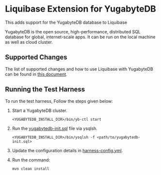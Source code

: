 # Liquibase Extension for YugabyteDB
This adds support for the YugabyteDB database to Liquibase

YugabyteDB is the open source, high-performance, distributed SQL database for global, internet-scale apps. It can be run on the local machine as well as cloud cluster.

## Supported Changes

The list of supported changes and how to use Liquibase with YugabyteDB can be found in [this document](https://docs.google.com/document/d/1DaH5EA2kEdNsmziPiwzWmP8XvDhr-eZv-63ws0iPem4/edit#).

## Running the Test Harness

To run the test harness, Follow the steps given below:

1. Start a YugabyteDB cluster.

   ```<YUGABYTEDB_INSTALL_DIR>/bin/yb-ctl start```

2. Run the [yugabytedb-init.sql](src/test/resources/docker/yugabytedb-init.sql) file via ysqlsh.
   
   ```<YUGABYTEDB_INSTALL_DIR>/bin/ysqlsh -f <path/to/yugabytedb-init.sql>```

3. Update the configuration details in [harness-config.yml](src/test/resources/harness-config.yml).

4. Run the command:

   ```mvn clean install```
